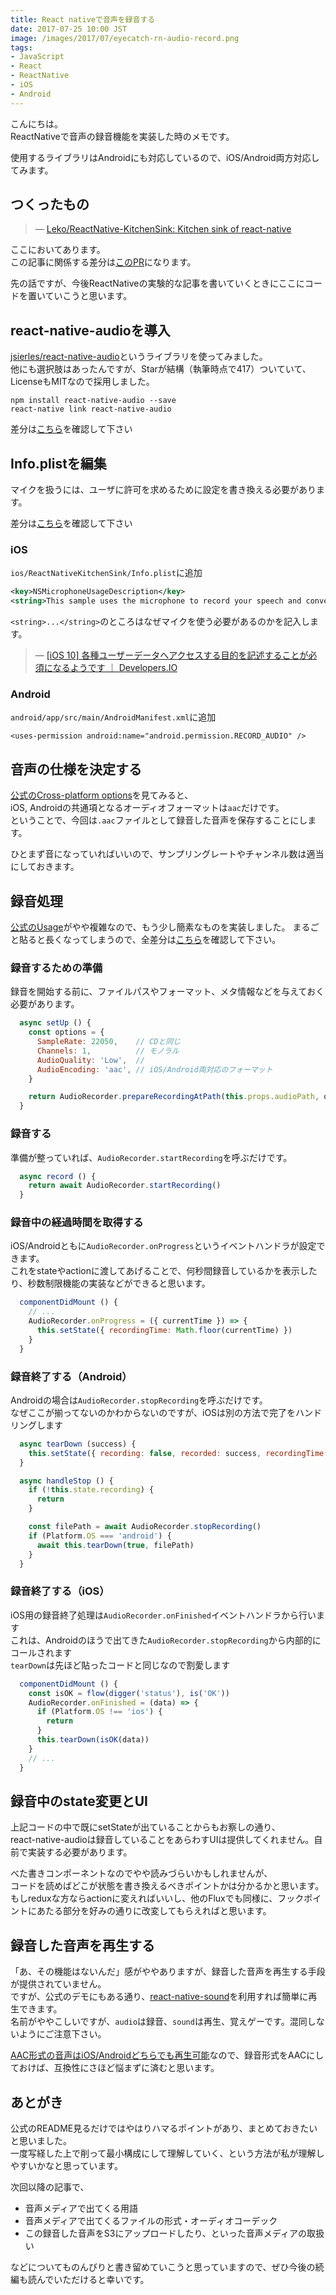 ```yaml
---
title: React nativeで音声を録音する
date: 2017-07-25 10:00 JST
image: /images/2017/07/eyecatch-rn-audio-record.png
tags:
- JavaScript
- React
- ReactNative
- iOS
- Android
---
```


こんにちは。  
ReactNativeで音声の録音機能を実装した時のメモです。

使用するライブラリはAndroidにも対応しているので、iOS/Android両方対応してみます。

<!--more-->

つくったもの
------------------------------------------
> &mdash; [Leko/ReactNative-KitchenSink: Kitchen sink of react-native](https://github.com/Leko/ReactNative-KitchenSink)

ここにおいてあります。  
この記事に関係する差分は[このPR](https://github.com/Leko/ReactNative-KitchenSink/pull/1)になります。

先の話ですが、今後ReactNativeの実験的な記事を書いていくときにここにコードを置いていこうと思います。

react-native-audioを導入
------------------------------------------
[jsierles/react-native-audio](https://github.com/jsierles/react-native-audio)というライブラリを使ってみました。  
他にも選択肢はあったんですが、Starが結構（執筆時点で417）ついていて、LicenseもMITなので採用しました。

```shell
npm install react-native-audio --save
react-native link react-native-audio
```

差分は[こちら](https://github.com/Leko/ReactNative-KitchenSink/compare/94c16d2...47a5089)を確認して下さい

Info.plistを編集
------------------------------------------
マイクを扱うには、ユーザに許可を求めるために設定を書き換える必要があります。

差分は[こちら](https://github.com/Leko/ReactNative-KitchenSink/compare/47a5089...867ca77)を確認して下さい

### iOS
`ios/ReactNativeKitchenSink/Info.plist`に追加

```xml
<key>NSMicrophoneUsageDescription</key>
<string>This sample uses the microphone to record your speech and convert it to text.</string>
```

`<string>...</string>`のところはなぜマイクを使う必要があるのかを記入します。

> &mdash; [[iOS 10] 各種ユーザーデータへアクセスする目的を記述することが必須になるようです ｜ Developers.IO](http://dev.classmethod.jp/smartphone/iphone/ios10-privacy-data-purpose-description/)

### Android
`android/app/src/main/AndroidManifest.xml`に追加

```
<uses-permission android:name="android.permission.RECORD_AUDIO" />
```

音声の仕様を決定する
------------------------------------------
[公式のCross-platform options](https://github.com/jsierles/react-native-audio#cross-platform-options)を見てみると、  
iOS, Androidの共通項となるオーディオフォーマットは`aac`だけです。  
ということで、今回は`.aac`ファイルとして録音した音声を保存することにします。

ひとまず音になっていればいいので、サンプリングレートやチャンネル数は適当にしておきます。

録音処理
------------------------------------------
[公式のUsage](https://github.com/jsierles/react-native-audio#usage)がやや複雑なので、もう少し簡素なものを実装しました。
まるごと貼ると長くなってしまうので、全差分は[こちら](https://github.com/Leko/ReactNative-KitchenSink/blob/master/src/scenes/AudioRecord.js)を確認して下さい。

### 録音するための準備
録音を開始する前に、ファイルパスやフォーマット、メタ情報などを与えておく必要があります。

```js
  async setUp () {
    const options = {
      SampleRate: 22050,    // CDと同じ
      Channels: 1,          // モノラル
      AudioQuality: 'Low',  // 
      AudioEncoding: 'aac', // iOS/Android両対応のフォーマット
    }

    return AudioRecorder.prepareRecordingAtPath(this.props.audioPath, options)
  }
```

### 録音する
準備が整っていれば、`AudioRecorder.startRecording`を呼ぶだけです。

```js
  async record () {
    return await AudioRecorder.startRecording()
  }
```

### 録音中の経過時間を取得する
iOS/Androidともに`AudioRecorder.onProgress`というイベントハンドラが設定できます。  
これをstateやactionに渡してあげることで、何秒間録音しているかを表示したり、秒数制限機能の実装などができると思います。

```js
  componentDidMount () {
    // ...
    AudioRecorder.onProgress = ({ currentTime }) => {
      this.setState({ recordingTime: Math.floor(currentTime) })
    }
  }
```

### 録音終了する（Android）
Androidの場合は`AudioRecorder.stopRecording`を呼ぶだけです。  
なぜここが揃ってないのかわからないのですが、iOSは別の方法で完了をハンドリングします

```js
  async tearDown (success) {
    this.setState({ recording: false, recorded: success, recordingTime: 0 })
  }

  async handleStop () {
    if (!this.state.recording) {
      return
    }

    const filePath = await AudioRecorder.stopRecording()
    if (Platform.OS === 'android') {
      await this.tearDown(true, filePath)
    }
  }
```

### 録音終了する（iOS）
iOS用の録音終了処理は`AudioRecorder.onFinished`イベントハンドラから行います  
これは、Androidのほうで出てきた`AudioRecorder.stopRecording`から内部的にコールされます  
`tearDown`は先ほど貼ったコードと同じなので割愛します

```js
  componentDidMount () {
    const isOK = flow(digger('status'), is('OK'))
    AudioRecorder.onFinished = (data) => {
      if (Platform.OS !== 'ios') {
        return
      }
      this.tearDown(isOK(data))
    }
    // ...
  }
```

録音中のstate変更とUI
------------------------------------------
上記コードの中で既にsetStateが出ていることからもお察しの通り、  
react-native-audioは録音していることをあらわすUIは提供してくれません。自前で実装する必要があります。

べた書きコンポーネントなのでやや読みづらいかもしれませんが、  
コードを読めばどこが状態を書き換えるべきポイントかは分かるかと思います。  
もしreduxな方ならactionに変えればいいし、他のFluxでも同様に、フックポイントにあたる部分を好みの通りに改変してもらえればと思います。

録音した音声を再生する
------------------------------------------
「あ、その機能はないんだ」感がややありますが、録音した音声を再生する手段が提供されていません。  
ですが、公式のデモにもある通り、[react-native-sound](https://github.com/zmxv/react-native-sound)を利用すれば簡単に再生できます。  
名前がややこしいですが、`audio`は録音、`sound`は再生、覚えゲーです。混同しないようにご注意下さい。  

[AAC形式の音声はiOS/Androidどちらでも再生可能](https://github.com/zmxv/react-native-sound#notes)なので、録音形式をAACにしておけば、互換性にさほど悩まずに済むと思います。

あとがき
------------------------------------------
公式のREADME見るだけではやはりハマるポイントがあり、まとめておきたいと思いました。  
一度写経した上で削って最小構成にして理解していく、という方法が私が理解しやすいかなと思っています。

次回以降の記事で、

- 音声メディアで出てくる用語
- 音声メディアで出てくるファイルの形式・オーディオコーデック
- この録音した音声をS3にアップロードしたり、といった音声メディアの取扱い

などについてものんびりと書き留めていこうと思っていますので、ぜひ今後の続編も読んでいただけると幸いです。
